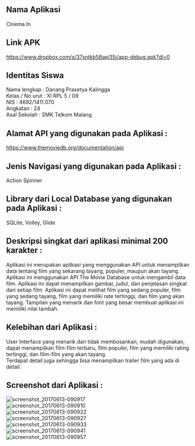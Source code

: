 ## Nama Aplikasi 
Cinema.In <br>

## Link APK 
https://www.dropbox.com/s/37sntkb58aei35j/app-debug.apk?dl=0 <br>

## Identitas Siswa
Nama lengkap : Danang Prasetya Kalingga
<br> Kelas / No urut : XI RPL 5 / 09
<br> NIS :  4692/1411.070
<br> Angkatan : 24
<br> Asal Sekolah : SMK Telkom Malang

## Alamat API yang digunakan pada Aplikasi : 
https://www.themoviedb.org/documentation/api <br>

## Jenis Navigasi yang digunakan pada Aplikasi :
Action Spinner <br>

## Library dari Local Database yang digunakan pada Aplikasi :
SQLite, Volley, Glide <br>

## Deskripsi singkat dari aplikasi minimal 200 karakter :
Aplikasi ini merupakan aplikasi yang menggunakan API untuk menampilkan data tentang film yang sekarang tayang, populer, 
maupun akan tayang. 
Aplikasi ini menggunakan API The Movie Database untuk mengambil data film. 
Aplikasi ini dapat menampilkan gambar, judul, dan penjelasan singkat dari setiap film. 
Aplikasi ini dapat melihat film yang sedang populer, 
film yang sedang tayang, film yang memiliki rate tertinggi, dan film yang akan tayang. Tampilan yang menarik dan font yang besar membuat aplikasi ini memiliki nilai tambah. <br>
## Kelebihan dari Aplikasi :
User Interface yang menarik dan tidak membosankan, mudah digunakan, dapat menampilkan film-film terbaru, film populer, film yang memiliki rating tertinggi, dan film-film yang akan tayang.<br>
Terdapat detail juga sehingga bisa menampilkan trailer film yang ada di detail.
## Screenshot dari Aplikasi :
![screenshot_20170613-090917](https://user-images.githubusercontent.com/22055242/27087582-92456b72-507f-11e7-8954-3eeb03f21afc.png)
<br>
![screenshot_20170613-090910](https://user-images.githubusercontent.com/22055242/27086870-b48611de-507d-11e7-9359-9282567aa233.png)
<br>
![screenshot_20170613-090922](https://user-images.githubusercontent.com/22055242/27086882-b6cdcf22-507d-11e7-9c60-7afd54633167.png)
<br>
![screenshot_20170613-090927](https://user-images.githubusercontent.com/22055242/27086874-b4d04132-507d-11e7-8d2c-f079b0c943a4.png)
<br>
![screenshot_20170613-090933](https://user-images.githubusercontent.com/22055242/27086871-b493b208-507d-11e7-94f9-7b0165454402.png)
<br>
![screenshot_20170613-090941](https://user-images.githubusercontent.com/22055242/27086872-b4943cfa-507d-11e7-85f8-9df7ec9c8d9d.png)
<br>
![screenshot_20170613-090957](https://user-images.githubusercontent.com/22055242/27086873-b4c90052-507d-11e7-8994-2741620fbc0e.png)
